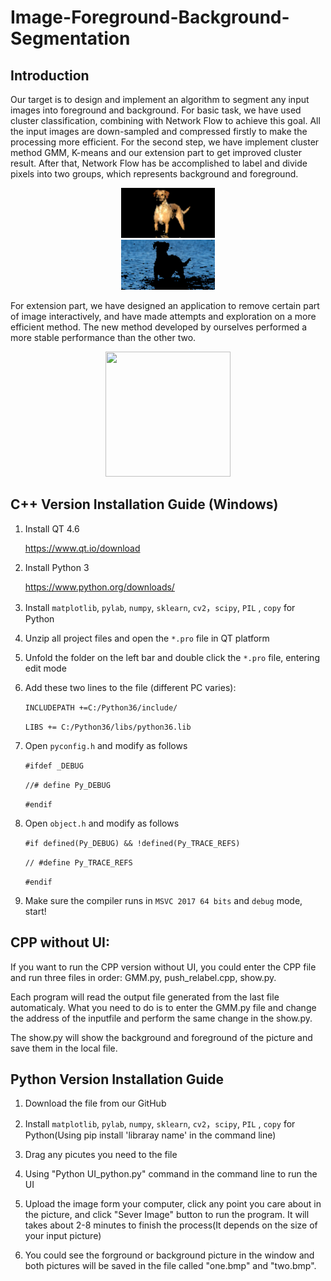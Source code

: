 Image-Foreground-Background-Segmentation
====
## Introduction
Our target is to design and implement an algorithm to segment any input images into foreground and background. For basic task, we have used cluster classification, combining with Network Flow to achieve this goal. All the input images are down-sampled and compressed firstly to make the processing more efficient. For the second step, we have implement cluster method GMM, K-means and our extension part to get improved cluster result. After that, Network Flow has be accomplished to label and divide pixels into two groups, which represents background and foreground. 

<div align=center><img width="150" height="80" src="https://github.com/ChenyuWang123/Image-Foreground-Background-Segmentation/blob/master/down3.png"/></div> 
<div align=center><img width="150" height="80" src="https://github.com/ChenyuWang123/Image-Foreground-Background-Segmentation/blob/master/down4.png"/></div>

For extension part, we have designed an application to remove certain part of image interactively, and have made attempts and exploration on a more efficient method. The new method developed by ourselves performed a more stable performance than the other two.

<div align=center><img width="200" height="200" src="https://i1.kknews.cc/SIG=t0eajp/288r00028791qn583976.jpg"/></div> 

## C++ Version Installation Guide (Windows)
1. Install QT 4.6

     https://www.qt.io/download

2. Install Python 3

     https://www.python.org/downloads/

3. Install `matplotlib`, `pylab`, `numpy`, `sklearn`, `cv2`，`scipy`, `PIL` , `copy` for Python

4. Unzip all project files and open the `*.pro` file in QT platform

5. Unfold the folder on the left bar and double click the `*.pro` file, entering edit mode

6. Add these two lines to the file (different PC varies):

     `INCLUDEPATH +=C:/Python36/include/`

     `LIBS += C:/Python36/libs/python36.lib`
     
7. Open `pyconfig.h` and modify as follows

     `#ifdef _DEBUG` 
     
     `//# define Py_DEBUG` 
     
     `#endif`
     
8. Open `object.h` and modify as follows

     `#if defined(Py_DEBUG) && !defined(Py_TRACE_REFS)`
     
     `// #define Py_TRACE_REFS`
     
     `#endif`
     
9. Make sure the compiler runs in `MSVC 2017 64 bits` and `debug` mode, start!

## CPP without UI:

If you want to run the CPP version without UI, you could enter the CPP file and run three files in order: GMM.py, push_relabel.cpp, show.py. 

Each program will read the output file generated from the last file automaticaly. What you need to do is to enter the GMM.py file and change the address of the inputfile and perform the same change in the show.py. 

The show.py will show the background and foreground of the picture and save them in the local file.  

## Python Version Installation Guide

1. Download the file from our GitHub

2. Install `matplotlib`, `pylab`, `numpy`, `sklearn`, `cv2`，`scipy`, `PIL` , `copy` for Python(Using pip install 'libraray name' in the command line)

3. Drag any picutes you need to the file

4. Using "Python UI_python.py" command in the command line to run the UI

5. Upload the image form your computer, click any point you care about in the picture, and click "Sever Image" button to run the program. It will takes about 2-8 minutes to finish the process(It depends on the size of your input picture)

6. You could see the forground or background picture in the window and both pictures will be saved in the file called "one.bmp" and "two.bmp".
